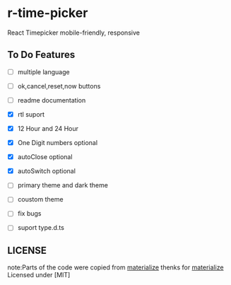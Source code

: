 

# r-time-picker

React Timepicker mobile-friendly, responsive


## To Do Features
- [ ] multiple language
- [ ] ok,cancel,reset,now buttons
- [ ] readme documentation
- [x] rtl suport
- [x] 12 Hour and 24 Hour 
- [x] One Digit numbers  optional
- [x] autoClose optional
- [x] autoSwitch optional
- [ ] primary theme and dark theme 
- [ ] coustom theme
- [ ] fix bugs
- [ ] suport type.d.ts


## LICENSE
note:Parts of the code were copied from  [materialize](https://github.com/Dogfalo/materialize) thenks for [materialize](https://github.com/Dogfalo/materialize)
Licensed under [MIT]